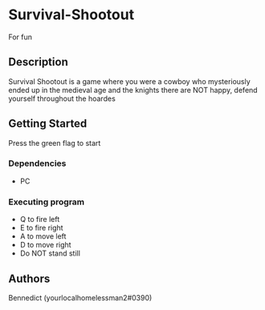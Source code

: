 # Survival-Shootout

For fun

## Description

Survival Shootout is a game where you were a cowboy who mysteriously ended up in the medieval age and the knights there are NOT happy, defend yourself throughout the hoardes

## Getting Started

Press the green flag to start

### Dependencies

* PC

### Executing program

* Q to fire left
* E to fire right
* A to move left
* D to move right
* Do NOT stand still

## Authors

Bennedict (yourlocalhomelessman2#0390)
